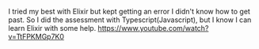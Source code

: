 I tried my best with Elixir but kept getting an error I didn't know how to get past. So I did the assessment with Typescript(Javascript), but
I know I can learn Elixir with some help. 
https://www.youtube.com/watch?v=TtFPKMGp7K0
